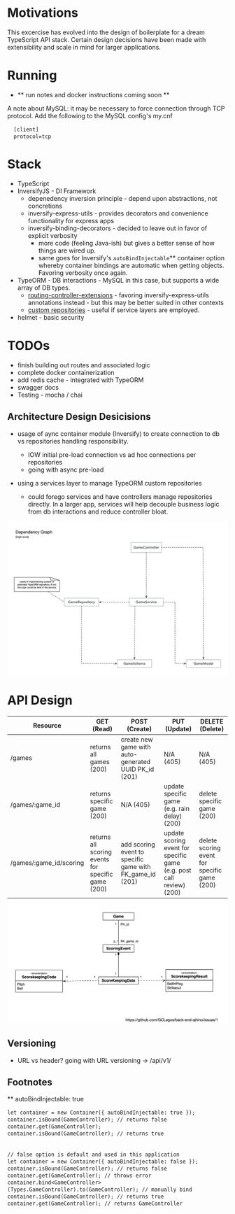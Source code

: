 # Motivations

This excercise has evolved into the design of boilerplate for a dream TypeScript API stack.
Certain design decisions have been made with extensibility and scale in mind for larger applications. 

# Running

* ** run notes and docker instructions coming soon **

A note about MySQL: it may be necessary to force connection through TCP protocol. Add the following to the MySQL config's my.cnf

      [client]
      protocol=tcp

# Stack

* TypeScript
* InversifyJS - DI Framework
  * depenedency inversion principle - depend upon abstractions, not concretions
  * inversify-express-utils - provides decorators and convenience functionality for express apps
  * inversify-binding-decorators - decided to leave out in favor of explicit verbosity
    * more code (feeling Java-ish) but gives a better sense of how things are wired up.
    * same goes for Inversify's `autoBindInjectable`** container option whereby container bindings are automatic when getting objects. Favoring verbosity once again.
* TypeORM - DB interactions - MySQL in this case, but supports a wide array of DB types.
  * [routing-controller-extensions](https://github.com/typeorm/typeorm-routing-controllers-extensions) - favoring inversify-express-utils annotations instead - but this may be better suited in other contexts
  * [custom repositories](http://typeorm.io/#/custom-repository) - useful if service layers are employed.
* helmet - basic security

# TODOs
* finish building out routes and associated logic
* complete docker containerization
* add redis cache - integrated with TypeORM
* swagger docs
* Testing - mocha / chai

## Architecture Design Desicisions
* usage of aync container module (Inversify) to create connection to db vs repositories handling responsibility.
    * IOW initial pre-load connection vs ad hoc connections per repositories
    * going with async pre-load

* using a services layer to manage TypeORM custom repositories
    * could forego services and have controllers manage repositories directly. In a larger app, services will help decouple business logic from db interactions and reduce controller bloat.

![API Dependency Graph](./diagrams/API_Design.gif)

# API Design

| Resource | GET (Read) | POST (Create) | PUT (Update) | DELETE (Delete) |
| --- | --- | --- | --- | --- |
| /games | returns all games (200) | create new game with auto-generated UUID PK_id (201)| N/A (405) | N/A (405) | 
| /games/:game_id | returns specific game (200) | N/A (405) | update specific game (e.g. rain delay) (200) | delete specific game (200) | 
| /games/:game_id/scoring | returns all scoring events for specific game (200) | add scoring event to specific game with FK_game_id (201) | update scoring event for specific game (e.g. post call review) (200) | delete scoring event for specific game (200) |

![DB High-level Design](./diagrams/DB_Design.gif)


## Versioning

* URL vs header? going with URL versioning -> /api/v1/


## Footnotes

** autoBindInjectable: true

    let container = new Container({ autoBindInjectable: true });
    container.isBound(GameController); // returns false
    container.get(GameController);
    container.isBound(GameController); // returns true


    // false option is default and used in this application
    let container = new Container({ autoBindInjectable: false });
    container.isBound(GameController); // returns false
    container.get(GameController); // throws error
    container.bind<GameController>(Types.GameController).to(GameController); // manually bind
    container.isBound(GameController); // returns true
    container.get(GameController); // returns GameController

